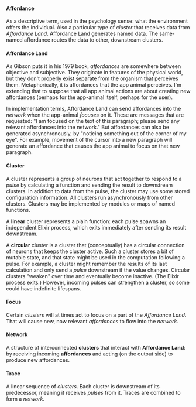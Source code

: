 #### Affordance

As a descriptive term, used in the psychology sense:
what the environment offers the individual. Also a particular type of
*cluster* that receives data from *Affordance Land*. Affordance Land
generates named data. The same-named affordance routes the data to
other, downstream clusters.

#### Affordance Land

As Gibson puts it in his 1979 book, *affordances* are somewhere
between objective and subjective. They originate in features of
the physical world, but they don't properly exist separate from
the organism that perceives them. Metaphorically, it is
affordances that the app animal perceives. I'm extending that to
suppose that all app animal actions are about creating new
affordances (perhaps for the app-animal itself, perhaps for the
user).

In implementation terms, Affordance Land can send affordances into
the *network* when the app-animal *focuses* on it. These are messages
that are requested: "I am focused on the text of this paragraph;
please send any relevant affordances into the network." But
affordances can also be generated asynchronously, by "noticing
something out of the corner of my eye". For example, movement of the
cursor into a new paragraph will generate an affordance that causes
the app animal to focus on that new paragraph.

#### Cluster

A cluster represents a group of neurons that act together to respond
to a *pulse* by calculating a function and sending the result to
downstream clusters. In addition to data from the pulse, the cluster
may use some stored configuration information. All clusters run
asynchronously from other clusters. Clusters may be implemented by
modules or maps of named functions.

A **linear** cluster represents a plain function: each pulse spawns
an independent Elixir process, which exits immediately after sending
its result downstream.

A **circular** cluster is a cluster that (conceptually) has a
circular connection of neurons that keeps the cluster active. Such a
cluster stores a bit of mutable state, and that state might be used in
the computation following a pulse. For example, a cluster might
remember the results of its last calculation and only send a *pulse*
downstream if the value changes. Circular clusters "weaken" over time
and eventually become inactive. (The Elixir process exits.) However,
incoming pulses can strengthen a cluster, so some could have
indefinite lifespans.

#### Focus

Certain *clusters* will at times act to focus on a part of the
*Affordance Land*. That will cause new, now relevant *affordances* to
flow into the *network*.

#### Network

A structure of interconnected **clusters** that interact with
**Affordance Land**: by receiving incoming **affordances** and acting
(on the output side) to produce new affordances.

#### Trace

A linear sequence of _clusters_. Each cluster is downstream of its
predecessor, meaning it receives *pulses* from it. Traces are
combined to form a *network*.
